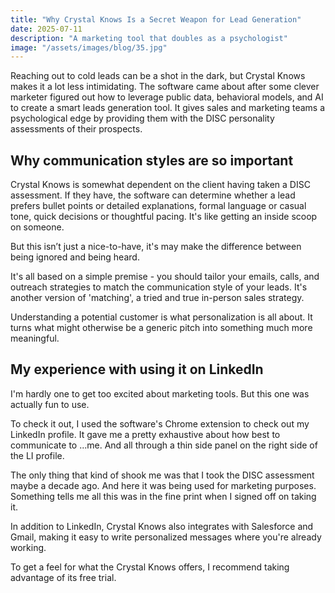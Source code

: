 ```yaml
---
title: "Why Crystal Knows Is a Secret Weapon for Lead Generation"
date: 2025-07-11
description: "A marketing tool that doubles as a psychologist"
image: "/assets/images/blog/35.jpg"
---
```

Reaching out to cold leads can be a shot in the dark, but Crystal Knows makes it a lot less intimidating. The software came about after some clever marketer figured out how to leverage public data, behavioral models, and AI to create a smart leads generation tool. It gives sales and marketing teams a psychological edge by providing them with the DISC personality assessments of their prospects.

## Why communication styles are so important
Crystal Knows is somewhat dependent on the client having taken a DISC assessment. If they have, the software can determine whether a lead prefers bullet points or detailed explanations, formal language or casual tone, quick decisions or thoughtful pacing. It's like getting an inside scoop on someone.

But this isn’t just a nice-to-have, it's may make the difference between being ignored and being heard.

It's all based on a simple premise - you should tailor your emails, calls, and outreach strategies to match the communication style of your leads. It's another version of 'matching', a tried and true in-person sales strategy.

Understanding a potential customer is what personalization is all about. It turns what might otherwise be a generic pitch into something much more meaningful.

## My experience with using it on LinkedIn
I'm hardly one to get too excited about marketing tools. But this one was actually fun to use.

To check it out, I used the software's Chrome extension to check out my LinkedIn profile. It gave me a pretty exhaustive about how best to communicate to ...me. And all through a thin side panel on the right side of the LI profile.

The only thing that kind of shook me was that I took the DISC assessment maybe a decade ago. And here it was being used for marketing purposes. Something tells me all this was in the fine print when I signed off on taking it.

In addition to LinkedIn, Crystal Knows also integrates with Salesforce and Gmail, making it easy to write personalized messages where you're already working.

To get a feel for what the Crystal Knows offers, I recommend taking advantage of its free trial.

